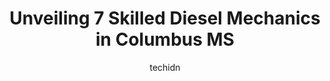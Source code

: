 ---
layout: ampstory
image: https://images.unsplash.com/photo-1665065337441-699748f75598?ixlib=rb-4.0.3&ixid=MnwxMjA3fDB8MHxwaG90by1wYWdlfHx8fGVufDB8fHx8&auto=format&fit=crop&w=640&h=853&q=80
author: techidn
featured: false
description: Searching for the finest Diesel Mechanic in Columbus MS, USA? Look no further than the 7 best Diesel Mechanic in the area, where youll find a team of highly qualified professionals ready to
title: Unveiling 7 Skilled Diesel Mechanics in Columbus MS
cover:
   title: Unveiling 7 Skilled Diesel Mechanics in Columbus MS
   subtitle: Rickpate
   background: https://images.unsplash.com/photo-1665065337441-699748f75598?ixlib=rb-4.0.3&ixid=MnwxMjA3fDB8MHxwaG90by1wYWdlfHx8fGVufDB8fHx8&auto=format&fit=crop&w=640&h=853&q=80

pages: 
 - layout: thirds
   top: <h1>#1 Precision Tune Auto Care</h1>
   bottom: "<p>I didnt have to wait to get my oil change. The service was amazing and very professional people. Chris made sure everything on my car was good before he let me pull of</p>"
   background: https://www.knot35.com/toplist/wp-content/uploads/2023/06/best-diesel-mechanic-1-in-columbus-ms-1685831591.jpeg
   backgroundblur: true
 - layout: thirds
   top: <h1>#2 Quick Lane Tire & Auto Center</h1>
   bottom: "<p>2120 Hwy 45 N, Columbus, MS 39705, United States</p>"
   background: https://www.knot35.com/toplist/wp-content/uploads/2023/06/best-diesel-mechanic-2-in-columbus-ms-1685831592.jpeg
   cta:
      link: https://www.knot35.com/toplist/unveiling-7-skilled-diesel-mechanics-in-columbus-ms/
      text: Unveiling 7 Skilled Diesel Mechanics in Columbus MS
 - layout: thirds
   top: <h1>#3 Martys Service Center</h1>
   bottom: "<p>1233 Gardner Blvd, Columbus, MS 39702, United States</p>"
   background: https://www.knot35.com/toplist/wp-content/uploads/2023/06/best-diesel-mechanic-3-in-columbus-ms-1685831592.jpeg
   cta:
      link: https://www.knot35.com/toplist/unveiling-7-skilled-diesel-mechanics-in-columbus-ms/
      text: Unveiling 7 Skilled Diesel Mechanics in Columbus MS
 - layout: thirds
   top: <h1>#4 321 Customs</h1>
   bottom: "<p>1516 Gardner Blvd, Columbus, MS 39702, United States</p>"
   background: https://images.unsplash.com/photo-1534312527009-56c7016453e6?ixlib=rb-4.0.3&ixid=MnwxMjA3fDB8MHxwaG90by1wYWdlfHx8fGVufDB8fHx8&auto=format&fit=crop&w=640&h=853&q=80
   cta:
      link: https://www.knot35.com/toplist/unveiling-7-skilled-diesel-mechanics-in-columbus-ms/
      text: Unveiling 7 Skilled Diesel Mechanics in Columbus MS
 - layout: thirds
   top: <h1>#5 Carl Hogan Toyota Service Center</h1>
   bottom: "<p>3907 Hwy 45 N, Columbus, MS 39705, United States</p>"
   background: https://images.unsplash.com/photo-1553949345-eb786bb3f7ba?ixlib=rb-4.0.3&ixid=MnwxMjA3fDB8MHxwaG90by1wYWdlfHx8fGVufDB8fHx8&auto=format&fit=crop&w=640&h=853&q=80
   cta:
      link: https://www.knot35.com/toplist/unveiling-7-skilled-diesel-mechanics-in-columbus-ms/
      text: Unveiling 7 Skilled Diesel Mechanics in Columbus MS
 - layout: thirds
   top: <h1>#6 Eddies Service Center</h1>
   bottom: "<p>2965 MS-50, Columbus, MS 39702, United States</p>"
   background: https://images.unsplash.com/photo-1609083590460-7b8cc0ca65f8?ixlib=rb-4.0.3&ixid=MnwxMjA3fDB8MHxwaG90by1wYWdlfHx8fGVufDB8fHx8&auto=format&fit=crop&w=640&h=853&q=80
   cta:
      link: https://www.knot35.com/toplist/unveiling-7-skilled-diesel-mechanics-in-columbus-ms/
      text: Unveiling 7 Skilled Diesel Mechanics in Columbus MS
 - layout: thirds
   top: <h1>#7 WATERS Truck and Tire</h1>
   bottom: "<p>170 Plymouth Bluff Access Rd, Columbus, MS 39701, United States</p>"
   background: https://images.unsplash.com/photo-1602536052359-ef94c21c5948?ixlib=rb-4.0.3&ixid=MnwxMjA3fDB8MHxwaG90by1wYWdlfHx8fGVufDB8fHx8&auto=format&fit=crop&w=640&h=853&q=80
   cta:
      link: https://www.knot35.com/toplist/unveiling-7-skilled-diesel-mechanics-in-columbus-ms/
      text: Unveiling 7 Skilled Diesel Mechanics in Columbus MS
 - layout: thirds
   middle: Continue reading...
   background: https://images.unsplash.com/photo-1527066579998-dbbae57f45ce?ixlib=rb-4.0.3&ixid=MnwxMjA3fDB8MHxwaG90by1wYWdlfHx8fGVufDB8fHx8&auto=format&fit=crop&w=640&h=853&q=80
   cta:
      link: https://www.knot35.com/toplist/unveiling-7-skilled-diesel-mechanics-in-columbus-ms/
      text: Unveiling 7 Skilled Diesel Mechanics in Columbus MS
      
---